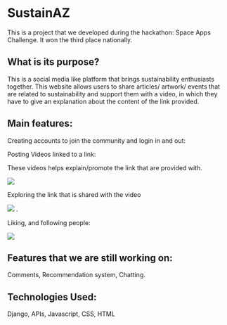 # SustainAZ

This is a project that we developed during the hackathon: Space Apps Challenge. It won the third place nationally.

## What is its purpose?

This is a social media like platform that brings sustainability enthusiasts together. This website allows users to share articles/ artwork/ events that are related to sustainability and support them with a video, in which they have to give an explanation about the content of the link provided. 

## Main features:

Creating accounts to join the community and login in and out:

Posting Videos linked to a link:

These videos helps explain/promote the link that are provided with.

![](nameFile.gif)


Exploring the link that is shared with the video

![](nameFile.gif)
.

Liking, and following people:

![](nameFile.gif)


## Features that we are still working on: 

Comments, Recommendation system, Chatting.

## Technologies Used:

Django, APIs, Javascript, CSS, HTML
